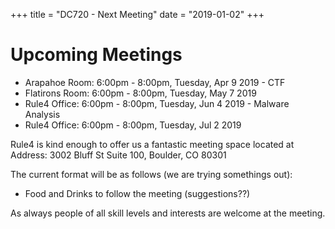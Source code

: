 +++
title = "DC720 - Next Meeting"
date = "2019-01-02"
+++

# Upcoming Meetings

* Arapahoe Room: 6:00pm - 8:00pm, Tuesday, Apr 9 2019 - CTF
* Flatirons Room: 6:00pm - 8:00pm, Tuesday, May 7 2019
* Rule4 Office: 6:00pm - 8:00pm, Tuesday, Jun 4 2019 - Malware Analysis
* Rule4 Office: 6:00pm - 8:00pm, Tuesday, Jul 2 2019

Rule4 is kind enough to offer us a fantastic meeting space located at Address:
3002 Bluff St Suite 100, Boulder, CO 80301

The current format will be as follows (we are trying somethings out):

* Food and Drinks to follow the meeting (suggestions??)

As always people of all skill levels and interests are welcome at the meeting.